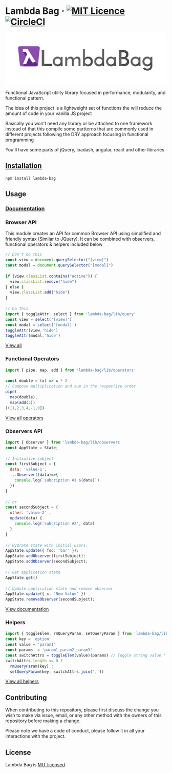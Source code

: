 

# Lambda Bag *·* [![MIT Licence](https://badges.frapsoft.com/os/mit/mit.svg?v=103)](https://opensource.org/licenses/mit-license.php) [![CircleCI](https://circleci.com/gh/juanrodriguezarc/lambda-bag/tree/master.svg?style=svg)](https://circleci.com/gh/juanrodriguezarc/lambda-bag/tree/master)

![Drag Racing](./assets/logo-lg.png)

Functional JavaScript utility library focused in performance, modularity, and functional pattern.

The idea of this project is a lightweight set of functions the will reduce the amount of code in your vanilla JS project

Basically you won't need any library or be attached to one framework instead of that this compile some partterns that are commonly used in different projects following the DRY approach focusing in functional programming

You'll have some parts of jQuery, loadash, angular, react and other libraries

## [Installation](https://www.npmjs.com/package/lambda-bag)

```
npm install lambda-bag
```

## Usage

### [Documentation](https://5d8be4ea8e992f00086c7407--hopeful-perlman-bfbed6.netlify.com/)

### Browser API

This module creates an API for common Browser API using simplified and friendly syntax (Similar to JQuery). It can be combined with observers, functional operators & helpers included below

```js
// Don't do this 
const view = document.querySelector("[view]")
const modal = document.querySelector("[modal]")

if (view.classList.contains("active")) {
  view.classList.remove("hide")
} else {
  view.classList.add("hide")
}

// Do this
import { toggleAttr, select } from 'lambda-bag/lib/query'
const view = select('[view]')
const modal = select('[modal]')
toggleAttr(view,'hide')
toggleAttr(modal,'hide')
```

[View all](https://5d8be4ea8e992f00086c7407--hopeful-perlman-bfbed6.netlify.com/identifiers.html#query)

### Functional Operators

```js
import { pipe, map, add } from 'lambda-bag/lib/operators'

const double = (x) => x * 2
// Compose multiplication and sum in the respective order
pipe(
  map(double),
  map(add(3))
)([1,2,3,4,-1,0]) 
```

[View all operators](https://5d8be4ea8e992f00086c7407--hopeful-perlman-bfbed6.netlify.com/identifiers.html#operators)

### Observers API
```js
import { Observer } from 'lambda-bag/lib/observers'
const AppState = State; 

// Initialize subject
const firstSubject = { 
  data: 'value-1', 
  ...Observer((data)=>{
    console.log(`subcription #1 ${data}`)
  })
}

// or
const secondSubject = { 
  other: 'value-2' ,   
  update(data) {
    console.log('subcription #2', data)
  }
}

// Hydrate state with initial users.
AppState.update({ foo: 'bar' });
AppState.addObserver(firstSubject);
AppState.addObserver(secondSubject);

// Get application state
AppState.get()

// Update application state and remove observer
AppState.update({ x: 'New Value' })
AppState.removeObserver(secondSubject);
```
[View documentation](https://5d8be4ea8e992f00086c7407--hopeful-perlman-bfbed6.netlify.com/identifiers.html#observers)



### Helpers

```js
import { toggleElem, rmQueryParam, setQueryParam } from 'lambda-bag/lib/general'
const key = 'option'
const value = 'param1'
const params  = 'param1 param2 param3'
const switchAttrs = toggleElem(value)(params) // Toggle string value ' param2 param3'
switchAttrs.length <= 0 ? 
  rmQueryParam(key) : 
  setQueryParam(key, switchAttrs.join(','))
```

[View all helpers](https://5d8be4ea8e992f00086c7407--hopeful-perlman-bfbed6.netlify.com/identifiers.html#general)

## Contributing

When contributing to this repository, please first discuss the change you wish to make via issue, email, or any other method with the owners of this repository before making a change.

Please note we have a code of conduct, please follow it in all your interactions with the project.

## License

Lambda Bag is [MIT licensed](https://opensource.org/licenses/mit-license.php).
